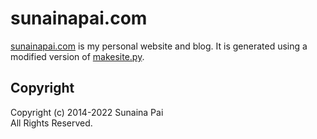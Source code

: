sunainapai.com
=============

[sunainapai.com][WEBSITE] is my personal website and blog. It is
generated using a modified version of [makesite.py][MAKESITE].

[WEBSITE]: https://sunainapai.com/
[MAKESITE]: https://github.com/sunainapai/makesite


Copyright
---------

Copyright (c) 2014-2022 Sunaina Pai  
All Rights Reserved.
